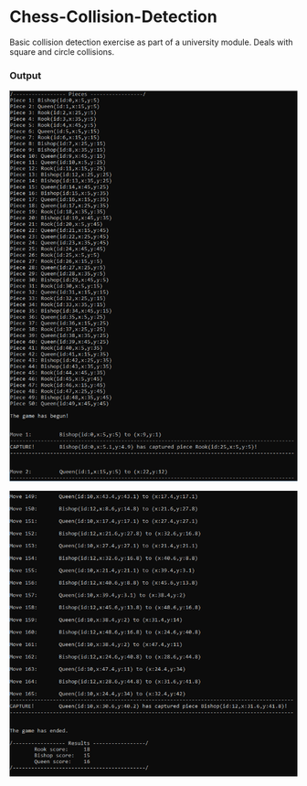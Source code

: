 # Chess-Collision-Detection
Basic collision detection exercise as part of a university module. Deals with square and circle collisions.

### Output
![](/sample/output1.PNG)

![](/sample/output2.PNG)
